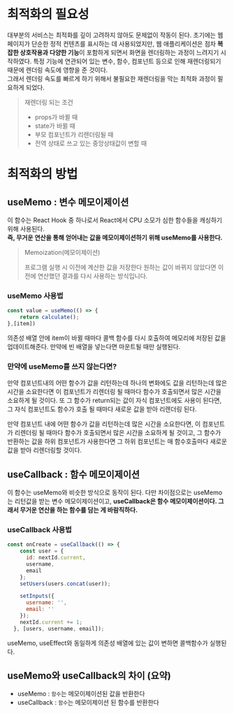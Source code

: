 # 최적화의 필요성
대부분의 서비스는 최적화를 깊이 고려하지 않아도 문제없이 작동이 된다.
초기에는 웹 페이지가 단순한 정적 컨텐츠를 표시하는 데 사용되었지만, 웹 애플리케이션은 점차 **복잡한 상호작용과 다양한 기능**이 포함하게 되면서 화면을 렌더링하는 과정이 느려지기 시작하였다. 특정 기능에 연관되어 있는 변수, 함수, 컴포넌트 등으로 인해 재렌더링되기 때문에 렌더링 속도에 영향을 준 것이다. 
<br/>
그래서 렌더링 속도를 빠르게 하기 위해서 불필요한 재렌더링을 막는 최적화 과정이 필요하게 되었다. 

> 재렌더링 되는 조건
>- props가 바뀔 때
>- state가 바뀔 때
>- 부모 컴포넌트가 리렌더링될 때
>- 전역 상태로 쓰고 있는 중앙상태값이 변할 때

# 최적화의 방법

## useMemo : 변수 메모이제이션
이 함수는 React Hook 중 하나로서 React에서 CPU 소모가 심한 함수들을 캐싱하기 위해 사용된다. <br/>
**즉, 무거운 연산을 통해 얻어내는 값을 메모이제이션하기 위해 useMemo를 사용한다.**  <br/>

> Memoization(메모이제이션)
>
>프로그램 실행 시 이전에 계산한 값을 저장한다
>원하는 값이 바뀌지 않았다면 이전에 연산했던 결과를 다시 사용하는 방식입니다.

### useMemo 사용법
```js
const value = useMemo(() => {
    return calculate();
},[item])
```
의존성 배열 안에 item이 바뀔 때마다 콜백 함수를 다시 호출하여 메모리에 저장된 값을 업데이트해준다.
만약에 빈 배열을 넣는다면 마운트될 때만 실행된다. 

### 만약에 useMemo를 쓰지 않는다면?
만약 컴포넌트내의 어떤 함수가 값을 리턴하는데 하나의 변화에도 값을 리턴하는데 많은 시간을 소요한다면 이 컴포넌트가 리렌더링 될 때마다 함수가 호출되면서 많은 시간을 소요하게 될 것이다.
또 그 함수가 return되는 값이 자식 컴포넌트에도 사용이 된다면, 그 자식 컴포넌트도 함수가 호출 될 때마다 새로운 값을 받아 리렌더링 된다.

만약 컴포넌트 내에 어떤 함수가 값을 리턴하는데 많은 시간을 소요한다면, 이 컴포넌트가 리렌더링 될 때마다 함수가 호출되면서 많은 시간을 소요하게 될 것이고, 그 함수가 반환하는 값을 하위 컴포넌트가 사용한다면 그 하위 컴포넌트는 매 함수호출마다 새로운 값을 받아 리렌더링할 것이다.

## useCallback : 함수 메모이제이션
이 함수는 useMemo와 비슷한 방식으로 동작이 된다. 다만 차이점으로는 useMemo는 리턴값을 받는 변수 메모이제이션이고, **useCallback은 함수 메모이제이션이다. 그래서 무거운 연산을 하는 함수를 담는 게 바람직하다.** <br/>

### useCallback 사용법
```js
const onCreate = useCallback(() => {
    const user = {
      id: nextId.current,
      username,
      email
    };
    setUsers(users.concat(user));

    setInputs({
      username: '',
      email: ''
    });
    nextId.current += 1;
  }, [users, username, email]);
```
useMemo, useEffect와 동일하게 의존성 배열에 있는 값이 변하면 콜백함수가 실행된다.

## useMemo와 useCallback의 차이 (요약) 
- useMemo : `함수`는 메모이제이션된 값을 반환한다
- useCallback : `함수`는 메모이제이션 된 함수를 반환한다
